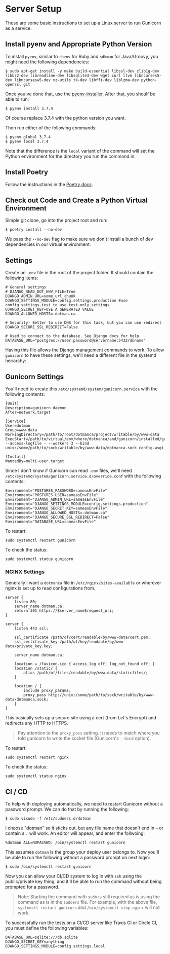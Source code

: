 # Server Setup

These are some basic instructions to set up a Linux server to run Gunicorn as a service.

## Install pyenv and Appropriate Python Version

To install `pyenv`, similar to `rbenv` for Ruby and `sdkman` for Java/Groovy, you might need the following dependencies:

    $ sudo apt-get install -y make build-essential libssl-dev zlib1g-dev libbz2-dev libreadline-dev libsqlite3-dev wget curl llvm libncurses5-dev libncursesw5-dev xz-utils tk-dev libffi-dev liblzma-dev python-openssl git

Once you've done that, use the [pyenv-installer](https://github.com/pyenv/pyenv-installer). After that, you shoulf be able to run:

    $ pyenv install 3.7.4

Of course replace 3.7.4 with the python version you want.

Then run either of the following commands:

    $ pyenv global 3.7.4
    $ pyenv local 3.7.4

Note that the difference is the `local` variant of the command will set the Python environment for the directory you run the command in.

## Install Poetry

Follow the instructions in the [Poetry docs](https://poetry.eustace.io/docs/).

## Check out Code and Create a Python Virtual Environment

Simple git clone, go into the project root and run:

    $ poetry install --no-dev

We pass the `--no-dev` flag to make sure we don't install a bunch of dev dependencies in our virtual environment.

## Settings

Create an `.env` file in the root of the project folder. It should contain the following items:

```
# General settings
# DJANGO_READ_DOT_ENV_FILE=True
DJANGO_ADMIN_URL=some_url_chunk
DJANGO_SETTINGS_MODULE=config.settings.production #use config.settings.test to use test-only settings
DJANGO_SECRET_KEY=USE A GENERATED VALUE
DJANGO_ALLOWED_HOSTS=.dotman.ca

# Security! Better to use DNS for this task, but you can use redirect
DJANGO_SECURE_SSL_REDIRECT=False

# Used to connect to the database. See Django docs for help.
DATABASE_URL="postgres://user:password@servername:5432/dbname"
```

Having this file allows the Django management commands to work. To allow `gunicorn` to have these settings, we'll need a different file in the systemd heirarchy:

## Gunicorn Settings

You'll need to create this `/etc/systemd/system/gunicorn.service` with the following contents:

```
[Unit]
Description=gunicorn daemon
After=network.target

[Service]
User=dotman
Group=www-data
WorkingDirectory=/path/to/root/dotmanca/project/writable/by/www-data
ExecStart=/path/to/virtual/env/where/dotmanca/and/gunicorn/installed/gunicorn --access-logfile - --workers 3 --bind unix:/some/path/to/sock/writable/by/www-data/dotmanca.sock config.wsgi

[Install]
WantedBy=multi-user.target
```

Since I don't know if Gunicorn can read `.env` files, we'll need `/etc/systemd/system/gunicorn.service.d/override.conf` with the following contents:

```
Environment="POSTGRES_PASSWORD=sameasEnvFile"
Environment="POSTGRES_USER=sameasEnvFile"
Environment="DJANGO_ADMIN_URL=sameasEnvFile"
Environment="DJANGO_SETTINGS_MODULE=config.settings.production"
Environment="DJANGO_SECRET_KEY=sameasEnvFile"
Environment="DJANGO_ALLOWED_HOSTS=.dotman.ca"
Environment="DJANGO_SECURE_SSL_REDIRECT=False"
Environment="DATABASE_URL=sameasEnvFile"
```

To restart:

```
sudo systemctl restart gunicorn
```

To check the status:

```
sudo systemctl status gunicorn
```

### NGINX Settings

Generally I want a `dotmanca` file in `/etc/nginx/sites-available` or wherever nginx is set up to read configurations from.

```
server {
    listen 80;
    server_name dotman.ca;
    return 301 https://$server_name$request_uri;
}

server {
    listen 443 ssl;

    ssl_certificate /path/of/cert/readable/by/www-data/cert.pem;
    ssl_certificate_key /path/of/key/readable/by/www-data/private_key.key;

    server_name dotman.ca;

    location = /favicon.ico { access_log off; log_not_found off; }
    location /static/ {
        alias /path/of/files/readable/by/www-data/staticfiles/;
    }

    location / {
        include proxy_params;
        proxy_pass http://unix:/some/path/to/sock/writable/by/www-data/dotmanca.sock;
    }
}
```

This basically sets up a secure site using a cert (from Let's Encrypt) and redirects any HTTP to HTTPS.

> Pay attention to the `proxy_pass` setting. It needs to match where you told gunicorn to write the socket file (Gunicorn's `--bind` option).

To restart:

```
sudo systemctl restart nginx
```

To check the status:

```
sudo systemctl status nginx
```

## CI / CD

To help with deploying automatically, we need to restart Gunicorn without a password prompt. We can do that by running the following:

    $ sudo visudo -f /etc/sudoers.d/dotman

I choose "dotman" so it sticks out, but any file name that doesn't end in `~` or contain a `.` will work. An editor will appear, and enter the follwoing:

```
%dotman ALL=NOPASSWD: /bin/systemctl restart gunicorn
```

This assumes `dotman` is the group your deploy user belongs to. Now you'll be able to run the following without a password prompt on next login:

    $ sudo /bin/systemctl restart gunicorn

Now you can allow your CI/CD system to log in with `ssh` using the public/private key thing, and it'll be able to run the command without being prompted for a password.

> Note: Starting the command with `sudo` is still required as is using the command as is in the `sudoers` file. For example, with the above file, `systemctl restart gunicorn` and `/bin/systemctl stop nginx` will not work.

To successfully run the tests on a CI/CD server like Travis CI or Circle CI, you must define the following variables:

```
DATABASE_URL=sqlite:///db.sqlite
DJANGO_SECRET_KEY=anything
DJANGO_SETTINGS_MODULE=config.settings.local
```
